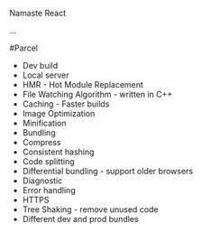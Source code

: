 Namaste React



...

 #Parcel
 - Dev build
 - Local server
 - HMR - Hot Module Replacement
 - File Watching Algorithm - written in C++
 - Caching - Faster builds
 - Image Optimization
 - Minification
 - Bundling
 - Compress
 - Consistent hashing
 - Code splitting
 - Differential bundling - support older browsers
 - Diagnostic
 - Error handling
 - HTTPS
 - Tree Shaking - remove unused code
 - Different dev and prod bundles
 



